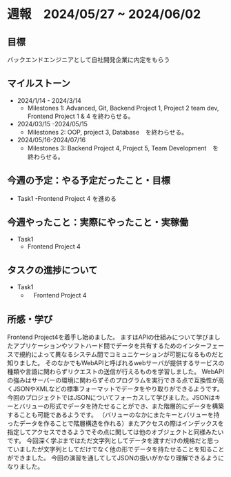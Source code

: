 # 週報　2024/05/27 ~ 2024/06/02
## 目標   
バックエンドエンジニアとして自社開発企業に内定をもらう

## マイルストーン
- 2024/1/14 - 2024/3/14
  - Milestones 1: Advanced, Git, Backend Project 1, Project 2 team dev, Frontend Project 1 & 4 を終わらせる。
- 2024/03/15 -2024/05/15
  - Milestones 2: OOP, project 3, Database　を終わらせる。
- 2024/05/16-2024/07/16
  - Milestones 3: Backend Project 4, Project 5, Team Development　を終わらせる。
   
## 今週の予定：やる予定だったこと・目標
  - Task1
    -Frontend Project 4 を進める
    
## 今週やったこと：実際にやったこと・実稼働
- Task1
  - Frontend Project 4

## タスクの進捗について
- Task1
  - 　Frontend Project 4

## 所感・学び

Frontend Project4を着手し始めました。
ますはAPIの仕組みについて学びましたアプリケーションやソフトハード間でデータを共有するためのインターフェースで規約によって異なるシステム間でコミュニケーションが可能になるものだと知りました。
そのなかでもWebAPIと呼ばれるwebサーバが提供するサービスの種類や言語に関わらずリクエストの送信が行えるものを学習しました。
WebAPIの強みはサーバーの環境に関わらずそのプログラムを実行できる点で互換性が高くJSONやXMLなどの標準フォーマットでデータをやり取りができるようです。
今回のプロジェクトではJSONについてフォーカスして学びました。JSONはキーとバリューの形式でデータを持たせることができ、また階層的にデータを構築することも可能であるようです。
（バリューのなかにまたキーとバリューを持ったデータを作ることで階層構造を作れる）またアクセスの際はインデックスを指定してアクセスできるようでその点に関しては他のオブジェクトと同様みたいです。
今回深く学ぶまではただ文字列としてデータを渡すだけの規格だと思っていましたが文字列としてだけでなく他の形でデータを持たせることを知ることができました。
今回の演習を通してしてJSONの扱いがかなり理解できるようになりました。
